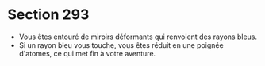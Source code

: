 # Section 293

- Vous êtes entouré de miroirs déformants qui renvoient des rayons bleus.
- Si un rayon bleu vous touche, vous êtes réduit en une poignée d'atomes, ce qui met fin à votre aventure.